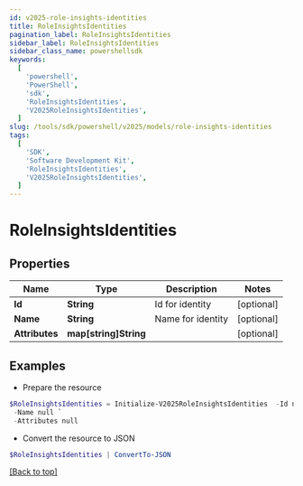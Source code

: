 ```yaml
---
id: v2025-role-insights-identities
title: RoleInsightsIdentities
pagination_label: RoleInsightsIdentities
sidebar_label: RoleInsightsIdentities
sidebar_class_name: powershellsdk
keywords:
  [
    'powershell',
    'PowerShell',
    'sdk',
    'RoleInsightsIdentities',
    'V2025RoleInsightsIdentities',
  ]
slug: /tools/sdk/powershell/v2025/models/role-insights-identities
tags:
  [
    'SDK',
    'Software Development Kit',
    'RoleInsightsIdentities',
    'V2025RoleInsightsIdentities',
  ]
---
```


# RoleInsightsIdentities

## Properties

| Name           | Type                  | Description       | Notes      |
| -------------- | --------------------- | ----------------- | ---------- |
| **Id**         | **String**            | Id for identity   | [optional] |
| **Name**       | **String**            | Name for identity | [optional] |
| **Attributes** | **map[string]String** |                   | [optional] |

## Examples

- Prepare the resource

```powershell
$RoleInsightsIdentities = Initialize-V2025RoleInsightsIdentities  -Id null `
 -Name null `
 -Attributes null
```

- Convert the resource to JSON

```powershell
$RoleInsightsIdentities | ConvertTo-JSON
```

[[Back to top]](#)

